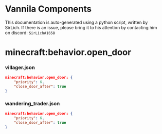 # Vannila Components
This documentation is auto-generated using a python script, written by SirLich. If there is an issue, please bring it to his attention by contacting him on discord: `SirLich#1658`

# minecraft:behavior.open_door
### villager.json
```JSON
minecraft:behavior.open_door: {
    "priority": 6,
    "close_door_after": true
}
```

### wandering_trader.json
```JSON
minecraft:behavior.open_door: {
    "priority": 6,
    "close_door_after": true
}
```

